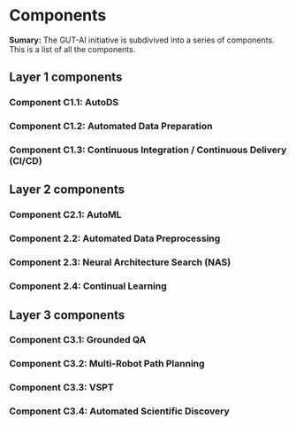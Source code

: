 # Components

__Sumary:__ The GUT-AI initiative is subdivived into a series of components. This is a list of all the components.

## Layer 1 components

### Component C1.1: AutoDS

### Component C1.2: Automated Data Preparation

### Component C1.3: Continuous Integration / Continuous Delivery (CI/CD)

## Layer 2 components

### Component C2.1: AutoML

### Component 2.2: Automated Data Preprocessing

### Component 2.3: Neural Architecture Search (NAS)

### Component 2.4: Continual Learning

## Layer 3 components

### Component C3.1: Grounded QA

### Component C3.2: Multi-Robot Path Planning

### Component C3.3: VSPT

### Component C3.4: Automated Scientific Discovery

